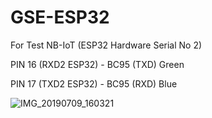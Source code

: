 # GSE-ESP32

For Test NB-IoT (ESP32 Hardware Serial No 2)

PIN 16 (RXD2 ESP32) - BC95 (TXD) Green

PIN 17 (TXD2 ESP32) - BC95 (RXD) Blue


![IMG_20190709_160321](https://user-images.githubusercontent.com/536179/61681418-979d8480-ad37-11e9-84e7-c55c8378ccf8.png)
